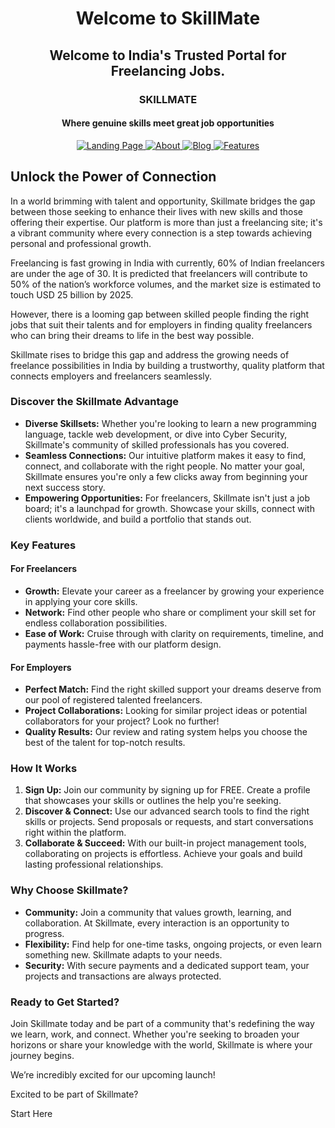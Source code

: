 <h1 align="center">Welcome to SkillMate</h1>

<h2 align="center">Welcome to India's Trusted Portal for Freelancing Jobs.</h2>

<h3 align="center">SKILLMATE</h3>
<h4 align="center">Where genuine skills meet great job opportunities</h4>


<p align="center">
  <a href="1.LandingPage.md">
    <img src="https://img.shields.io/static/v1?label=&message=Landing%20Page&color=blueviolet&style=for-the-badge" alt="Landing Page">
  </a>
  <a href="2.About.md">
    <img src="https://img.shields.io/static/v1?label=&message=About&color=blueviolet&style=for-the-badge" alt="About">
  </a>
  <a href="3.Blog.md">
    <img src="https://img.shields.io/static/v1?label=&message=Blog&color=blueviolet&style=for-the-badge" alt="Blog">
  </a>
  <a href="4.Features.md">
    <img src="https://img.shields.io/static/v1?label=&message=Features&color=blueviolet&style=for-the-badge" alt="Features">
  </a>
</p>


## Unlock the Power of Connection

In a world brimming with talent and opportunity, Skillmate bridges the gap between those seeking to enhance their lives with new skills and those offering their expertise. Our platform is more than just a freelancing site; it's a vibrant community where every connection is a step towards achieving personal and professional growth.

Freelancing is fast growing in India with currently, 60% of Indian freelancers are under the age of 30. It is predicted that freelancers will contribute to 50% of the nation’s workforce volumes, and the market size is estimated to touch USD 25 billion by 2025.

However, there is a looming gap between skilled people finding the right jobs that suit their talents and for employers in finding quality freelancers who can bring their dreams to life in the best way possible.

Skillmate rises to bridge this gap and address the growing needs of freelance possibilities in India by building a trustworthy, quality platform that connects employers and freelancers seamlessly.

### Discover the Skillmate Advantage

- **Diverse Skillsets:** Whether you're looking to learn a new programming language, tackle web development, or dive into Cyber Security, Skillmate's community of skilled professionals has you covered.
- **Seamless Connections:** Our intuitive platform makes it easy to find, connect, and collaborate with the right people. No matter your goal, Skillmate ensures you're only a few clicks away from beginning your next success story.
- **Empowering Opportunities:** For freelancers, Skillmate isn't just a job board; it's a launchpad for growth. Showcase your skills, connect with clients worldwide, and build a portfolio that stands out.

### Key Features

#### For Freelancers

- **Growth:** Elevate your career as a freelancer by growing your experience in applying your core skills.
- **Network:** Find other people who share or compliment your skill set for endless collaboration possibilities.
- **Ease of Work:** Cruise through with clarity on requirements, timeline, and payments hassle-free with our platform design.

#### For Employers

- **Perfect Match:** Find the right skilled support your dreams deserve from our pool of registered talented freelancers.
- **Project Collaborations:** Looking for similar project ideas or potential collaborators for your project? Look no further!
- **Quality Results:** Our review and rating system helps you choose the best of the talent for top-notch results.

### How It Works

1. **Sign Up:** Join our community by signing up for FREE. Create a profile that showcases your skills or outlines the help you're seeking.
2. **Discover & Connect:** Use our advanced search tools to find the right skills or projects. Send proposals or requests, and start conversations right within the platform.
3. **Collaborate & Succeed:** With our built-in project management tools, collaborating on projects is effortless. Achieve your goals and build lasting professional relationships.

### Why Choose Skillmate?

- **Community:** Join a community that values growth, learning, and collaboration. At Skillmate, every interaction is an opportunity to progress.
- **Flexibility:** Find help for one-time tasks, ongoing projects, or even learn something new. Skillmate adapts to your needs.
- **Security:** With secure payments and a dedicated support team, your projects and transactions are always protected.

### Ready to Get Started?

Join Skillmate today and be part of a community that's redefining the way we learn, work, and connect. Whether you're seeking to broaden your horizons or share your knowledge with the world, Skillmate is where your journey begins.

We’re incredibly excited for our upcoming launch!

Excited to be part of Skillmate? 

Start Here
